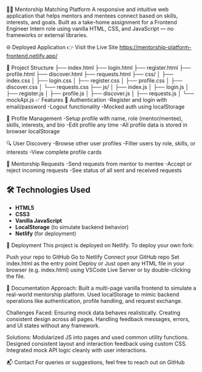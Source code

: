 🧑‍🏫 Mentorship Matching Platform
A responsive and intuitive web application that helps mentors and mentees connect based on skills, interests, and goals. Built as a take-home assignment for a Frontend Engineer Intern role using vanilla HTML, CSS, and JavaScript — no frameworks or external libraries.

🌐 Deployed Application
👉 Visit the Live Site
https://mentorship-platform-frontend.netlify.app/

📁 Project Structure
├── index.html
├── login.html
├── register.html
├── profile.html
├── discover.html
├── requests.html
├── css/
│ ├── index.css
│ ├── login.css
│ ├── register.css
│ ├── profile.css
│ ├── discover.css
│ └── requests.css
├── js/
│ ├── index.js
│ ├── login.js
│ ├── register.js
│ ├── profile.js
│ ├── discover.js
│ ├── requests.js
│ └── mockApi.js
✅ Features
🔐 Authentication
   -Register and login with email/password
   -Logout functionality
   -Mocked auth using localStorage

👤 Profile Management
    -Setup profile with name, role (mentor/mentee), skills, interests, and bio
    -Edit profile any time
    -All profile data is stored in browser localStorage

🔍 User Discovery
    -Browse other user profiles
    -Filter users by role, skills, or interests
    -View complete profile cards

📩 Mentorship Requests
    -Send requests from mentor to mentee
    -Accept or reject incoming requests
    -See status of all sent and received requests

## 🛠️ Technologies Used
- **HTML5**
- **CSS3**
- **Vanilla JavaScript**
- **LocalStorage** (to simulate backend behavior)
- **Netlify** (for deployment)

🚀 Deployment
This project is deployed on Netlify. To deploy your own fork:

Push your repo to GitHub
Go to Netlify
Connect your GitHub repo
Set index.html as the entry point
Deploy 
or
Just open any HTML file in your browser (e.g. index.html) using VSCode Live Server or by double-clicking the file.

📄 Documentation
Approach:
Built a multi-page vanilla frontend to simulate a real-world mentorship platform.
Used localStorage to mimic backend operations like authentication, profile handling, and request exchange.

Challenges Faced:
Ensuring mock data behaves realistically.
Creating consistent design across all pages.
Handling feedback messages, errors, and UI states without any framework.

Solutions:
Modularized JS into pages and used common utility functions.
Designed consistent layout and interaction feedback using custom CSS.
Integrated mock API logic cleanly with user interactions.

📬 Contact
For queries or suggestions, feel free to reach out on GitHub

